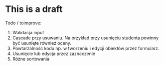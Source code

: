 # This is a draft 

Todo / toimprove:
1. Walidacja input
2. Cascade przy usuwaniu. Na przykład przy usunięciu studenta powinny być usunięte również oceny.
3. Powtarzalność kodu np. w tworzeniu i edycji obiektów przez formularz.
4. Usunięcie lub edycja przez zaznaczenie
5. Różne sortowania
